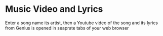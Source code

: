 # Music Video and Lyrics
Enter a song name its artist, then a Youtube video of the song and its lyrics from Genius is opened in seaprate tabs of your web browser
